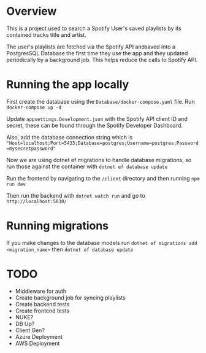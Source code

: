 # Overview

This is a project used to search a Spotify User's saved playlists by its contained tracks title and artist.

The user's playlists are fetched via the Spotify API andsaved into a PostgresSQL Database the first time they use the app and they updated periodically by a background job. This helps reduce the calls to Spotify API.

# Running the app locally
First create the database using the `Database/docker-compose.yaml` file. Run `docker-compose up -d`

Update `appsettings.Development.json` with the Spotify API client ID and secret, these can be found through the Spotify Developer Dashboard.

Also, add the database connection string which is `"Host=localhost;Port=5433;Database=postgres;Username=postgres;Password=mysecretpassword"`

Now we are using dotnet ef migrations to handle database migrations, so run those against the container with `dotnet ef database update`

Run the frontend by navigating to the `/client` directory and then running `npm run dev`

Then run the backend with `dotnet watch run` and go to `http://localhost:5030/`

# Running migrations
If you make changes to the database models run `dotnet ef migrations add <migration_name>` then `dotnet ef database update`


# TODO
- Middleware for auth
- Create background job for syncing playlists
- Create backend tests
- Create frontend tests
- NUKE?
- DB Up?
- Client Gen?
- Azure Deployment
- AWS Deployment
